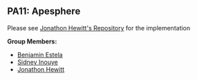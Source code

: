 ## PA11: Apesphere

Please see [Jonathon Hewitt's Repository](https://github.com/zotlann/cs480Hewitt) for the implementation

**Group Members:**
- [Benjamin Estela](https://github.com/nebunr)
- [Sidney Inouye](https://github.com/sinouye)
- [Jonathon Hewitt](https://github.com/zotlann)
